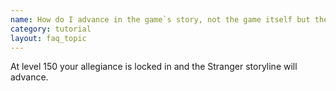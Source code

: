 ```yaml
---
name: How do I advance in the game`s story, not the game itself but the plot? I really want to meet that stranger who freed me &#58;)
category: tutorial
layout: faq_topic
---
```

At level 150 your allegiance is locked in and the Stranger storyline will advance.